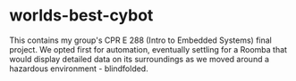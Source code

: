 # worlds-best-cybot
This contains my group's CPR E 288 (Intro to Embedded Systems) final project. We opted first for automation, eventually settling for a Roomba that would display detailed data on its surroundings as we moved around a hazardous environment - blindfolded. 
